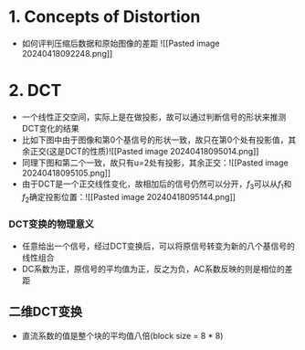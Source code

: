 # 1. Concepts of Distortion

+ 如何评判压缩后数据和原始图像的差距
![[Pasted image 20240418092248.png]]
# 2. DCT

+ 一个线性正交空间，实际上是在做投影，故可以通过判断信号的形状来推测DCT变化的结果
+ 比如下图中由于图像和第0个基信号的形状一致，故只在第0个处有投影值，其余正交(这是DCT的性质)![[Pasted image 20240418095014.png]]
+ 同理下图和第二个一致，故只有u=2处有投影，其余正交：![[Pasted image 20240418095105.png]]
+ 由于DCT是一个正交线性变化，故相加后的信号仍然可以分开，$f_3$可以从$f_1$和$f_2$确定投影位置：![[Pasted image 20240418095144.png]]
### DCT变换的物理意义

+ 任意给出一个信号，经过DCT变换后，可以将原信号转变为新的八个基信号的线性组合
+ DC系数为正，原信号的平均值为正，反之为负，AC系数反映的则是相位的差距

## 二维DCT变换

+ 直流系数的值是整个块的平均值八倍(block size = 8 * 8)